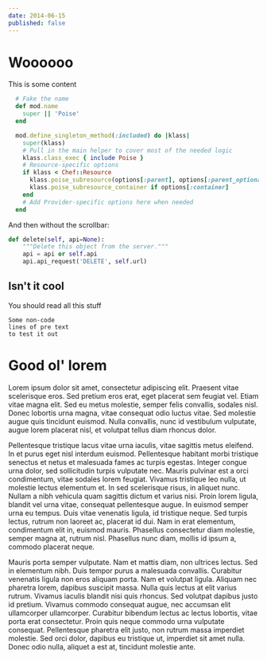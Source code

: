 ```yaml
---
date: 2014-06-15
published: false
---
```


# Woooooo

This is some content

```ruby
  # Fake the name
  def mod.name
    super || 'Poise'
  end

  mod.define_singleton_method(:included) do |klass|
    super(klass)
    # Pull in the main helper to cover most of the needed logic
    klass.class_exec { include Poise }
    # Resource-specific options
    if klass < Chef::Resource
      klass.poise_subresource(options[:parent], options[:parent_optional]) if options[:parent]
      klass.poise_subresource_container if options[:container]
    end
    # Add Provider-specific options here when needed
  end
```

And then without the scrollbar:

```python
def delete(self, api=None):
    """Delete this object from the server."""
    api = api or self.api
    api.api_request('DELETE', self.url)
```

## Isn't it cool

You should read
all this stuff

    Some non-code
    lines of pre text
    to test it out

# Good ol' lorem

Lorem ipsum dolor sit amet, consectetur adipiscing elit. Praesent vitae
scelerisque eros. Sed pretium eros erat, eget placerat sem feugiat vel. Etiam
vitae magna elit. Sed eu metus molestie, semper felis convallis, sodales nisl.
Donec lobortis urna magna, vitae consequat odio luctus vitae. Sed molestie augue
quis tincidunt euismod. Nulla convallis, nunc id vestibulum vulputate, augue
lorem placerat nisl, et volutpat tellus diam rhoncus dolor.

Pellentesque tristique lacus vitae urna iaculis, vitae sagittis metus eleifend.
In et purus eget nisl interdum euismod. Pellentesque habitant morbi tristique
senectus et netus et malesuada fames ac turpis egestas. Integer congue urna
dolor, sed sollicitudin turpis vulputate nec. Mauris pulvinar est a orci
condimentum, vitae sodales lorem feugiat. Vivamus tristique leo nulla, ut
molestie lectus elementum et. In sed scelerisque risus, in aliquet nunc. Nullam
a nibh vehicula quam sagittis dictum et varius nisi. Proin lorem ligula, blandit
vel urna vitae, consequat pellentesque augue. In euismod semper urna eu tempus.
Duis vitae venenatis ligula, id tristique neque. Sed turpis lectus, rutrum non
laoreet ac, placerat id dui. Nam in erat elementum, condimentum elit in, euismod
mauris. Phasellus consectetur diam molestie, semper magna at, rutrum nisl.
Phasellus nunc diam, mollis id ipsum a, commodo placerat neque.

Mauris porta semper vulputate. Nam et mattis diam, non ultrices lectus. Sed in
elementum nibh. Duis tempor purus a malesuada convallis. Curabitur venenatis
ligula non eros aliquam porta. Nam et volutpat ligula. Aliquam nec pharetra
lorem, dapibus suscipit massa. Nulla quis lectus at elit varius rutrum. Vivamus
iaculis blandit nisi quis rhoncus. Sed volutpat dapibus justo id pretium.
Vivamus commodo consequat augue, nec accumsan elit ullamcorper ullamcorper.
Curabitur bibendum lectus ac lectus lobortis, vitae porta erat consectetur.
Proin quis neque commodo urna vulputate consequat. Pellentesque pharetra elit
justo, non rutrum massa imperdiet molestie. Sed orci dolor, dapibus eu tristique
ut, imperdiet sit amet nulla. Donec odio nulla, aliquet a est at, tincidunt
molestie ante.
